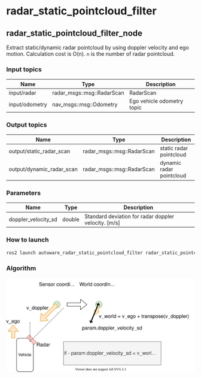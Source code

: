 # radar_static_pointcloud_filter

## radar_static_pointcloud_filter_node

Extract static/dynamic radar pointcloud by using doppler velocity and ego motion.
Calculation cost is O(n). `n` is the number of radar pointcloud.

### Input topics

| Name           | Type                       | Description                |
| -------------- | -------------------------- | -------------------------- |
| input/radar    | radar_msgs::msg::RadarScan | RadarScan                  |
| input/odometry | nav_msgs::msg::Odometry    | Ego vehicle odometry topic |

### Output topics

| Name                      | Type                       | Description              |
| ------------------------- | -------------------------- | ------------------------ |
| output/static_radar_scan  | radar_msgs::msg::RadarScan | static radar pointcloud  |
| output/dynamic_radar_scan | radar_msgs::msg::RadarScan | dynamic radar pointcloud |

### Parameters

| Name                | Type   | Description                                          |
| ------------------- | ------ | ---------------------------------------------------- |
| doppler_velocity_sd | double | Standard deviation for radar doppler velocity. [m/s] |

### How to launch

```sh
ros2 launch autoware_radar_static_pointcloud_filter radar_static_pointcloud_filter.launch.xml
```

### Algorithm

![algorithm](docs/radar_static_pointcloud_filter.drawio.svg)

